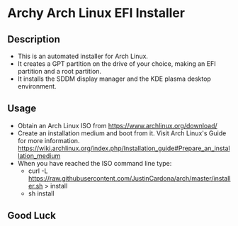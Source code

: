 # Archy Arch Linux EFI Installer
## Description
- This is an automated installer for Arch Linux.
- It creates a GPT partition on the drive of your choice, making an EFI partition and a root partition.
- It installs the SDDM display manager and the KDE plasma desktop environment.
## Usage
- Obtain an Arch Linux ISO from https://www.archlinux.org/download/
- Create an installation medium and boot from it. Visit Arch Linux's Guide for more information. https://wiki.archlinux.org/index.php/Installation_guide#Prepare_an_installation_medium
- When you have reached the ISO command line type:
    - curl -L https://raw.githubusercontent.com/JustinCardona/arch/master/installer.sh > install
    - sh install
## Good Luck 
